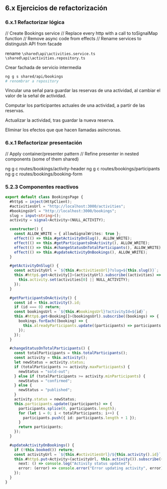 ## 6.x Ejercicios de refactorización

### 6.x.1 Refactorizar lógica

// Create Bookings service
// Replace every http with a call to toSignalMap function
// Remove async code from effects
// Rename services to distinguish API from facade

rename `\shared\api\activities.service.ts` `\shared\api\activities.repository.ts`

Crear fachada de servicio intermedia

```bash
ng g s shared/api/bookings
# renombrar a repository
```

Vincular una señal para guardar las reservas de una actividad, al cambiar el valor de la señal de actividad.

Computar los participantes actuales de una actividad, a partir de las reservas.

Actualizar la actividad, tras guardar la nueva reserva.

Eliminar los efectos que que hacen llamadas asíncronas.

### 6.x.1 Refactorizar presentación

// Apply container/presenter pattern
// Refine presenter in nested components (some of them shared)

ng g c routes/bookings/activity-header
ng g c routes/bookings/participants
ng g c routes/bookings/booking-form

### 5.2.3 Componentes reactivos

```typescript
export default class BookingsPage {
  #http$ = inject(HttpClient);
  #activitiesUrl = "http://localhost:3000/activities";
  #bookingsUrl = "http://localhost:3000/bookings";
  slug = input<string>();
  activity = signal<Activity>(NULL_ACTIVITY);

  constructor() {
    const ALLOW_WRITE = { allowSignalWrites: true };
    effect(() => this.#getActivityOnSlug(), ALLOW_WRITE);
    effect(() => this.#getParticipantsOnActivity(), ALLOW_WRITE);
    effect(() => this.#changeStatusOnTotalParticipants(), ALLOW_WRITE);
    effect(() => this.#updateActivityOnBookings(), ALLOW_WRITE);
  }

  #getActivityOnSlug() {
    const activityUrl = `${this.#activitiesUrl}?slug=${this.slug()}`;
    this.#http$.get<Activity[]>(activityUrl).subscribe((activities) => {
      this.activity.set(activities[0] || NULL_ACTIVITY);
    });
  }

  #getParticipantsOnActivity() {
    const id = this.activity().id;
    if (id === 0) return;
    const bookingsUrl = `${this.#bookingsUrl}?activityId=${id}`;
    this.#http$.get<Booking[]>(bookingsUrl).subscribe((bookings) => {
      bookings.forEach((booking) => {
        this.alreadyParticipants.update((participants) => participants + booking.participants);
      });
    });
  }

  #changeStatusOnTotalParticipants() {
    const totalParticipants = this.totalParticipants();
    const activity = this.activity();
    let newStatus = activity.status;
    if (totalParticipants >= activity.maxParticipants) {
      newStatus = "sold-out";
    } else if (totalParticipants >= activity.minParticipants) {
      newStatus = "confirmed";
    } else {
      newStatus = "published";
    }
    activity.status = newStatus;
    this.participants.update((participants) => {
      participants.splice(0, participants.length);
      for (let i = 0; i < totalParticipants; i++) {
        participants.push({ id: participants.length + 1 });
      }
      return participants;
    });
  }

  #updateActivityOnBookings() {
    if (!this.booked()) return;
    const activityUrl = `${this.#activitiesUrl}/${this.activity().id}`;
    this.#http$.put<Activity>(activityUrl, this.activity()).subscribe({
      next: () => console.log("Activity status updated"),
      error: (error) => console.error("Error updating activity", error),
    });
  }
}
```

##
